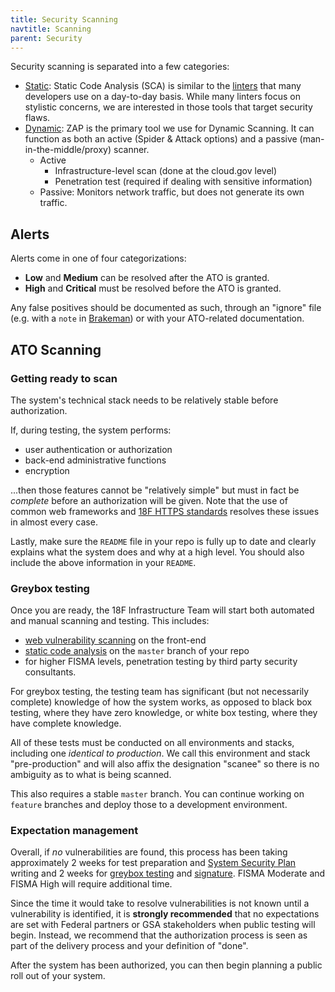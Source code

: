 ```yaml
---
title: Security Scanning
navtitle: Scanning
parent: Security
---
```


Security scanning is separated into a few categories:

* [Static](../static-analysis/): Static Code Analysis (SCA) is similar to the [linters](https://en.wikipedia.org/wiki/Lint_(software)) that many developers use on a day-to-day basis. While many linters focus on stylistic concerns, we are interested in those tools that target security flaws.
* [Dynamic](../dynamic-scanning/): ZAP is the primary tool we use for Dynamic Scanning. It can function as both an active (Spider & Attack options) and a passive (man-in-the-middle/proxy) scanner.
    * Active
        * Infrastructure-level scan (done at the cloud.gov level)
        * Penetration test (required if dealing with sensitive information)
    * Passive: Monitors network traffic, but does not generate its own traffic.

## Alerts

Alerts come in one of four categorizations:

* **Low** and **Medium** can be resolved after the ATO is granted.
* **High** and **Critical** must be resolved before the ATO is granted.

Any false positives should be documented as such, through an "ignore" file (e.g. with a `note` in [Brakeman](http://brakemanscanner.org/docs/ignoring_false_positives/)) or with your ATO-related documentation.

## ATO Scanning

### Getting ready to scan

The system's technical stack needs to be relatively stable before authorization.

If, during testing, the system performs:

* user authentication or authorization
* back-end administrative functions
* encryption

...then those features cannot be "relatively simple" but must in fact be *complete* before an authorization will be given. Note that the use of common web frameworks and [18F HTTPS standards](https://github.com/18F/https) resolves these issues in almost every case.

Lastly, make sure the `README` file in your repo is fully up to date and clearly explains what the system does and why at a high level. You should also include the above information in your `README`.

### Greybox testing

Once you are ready, the 18F Infrastructure Team will start both automated and manual scanning and testing. This includes:

* [web vulnerability scanning](../../security/dynamic-scanning/) on the front-end
* [static code analysis](../../security/static-analysis/) on the `master` branch of your repo
* for higher FISMA levels, penetration testing by third party security consultants.

For greybox testing, the testing team has significant (but not necessarily complete) knowledge of how the system works, as opposed to black box testing, where they have zero knowledge, or white box testing, where they have complete knowledge.

All of these tests must be conducted on all environments and stacks, including one _identical to production_. We call this environment and stack "pre-production" and will also affix the designation "scanee" so there is no ambiguity as to what is being scanned.

This also requires a stable `master` branch. You can continue working on `feature` branches and deploy those to a development environment.

### Expectation management

Overall, if *no* vulnerabilities are found, this process has been taking approximately 2 weeks for test preparation and [System Security Plan](../../ato/ssp/) writing and 2 weeks for [greybox testing](#greybox-testing) and [signature](../../ato/walkthrough/#signing-an-authorization). FISMA Moderate and FISMA High will require additional time.

Since the time it would take to resolve vulnerabilities is not known until a vulnerability is identified, it is **strongly recommended** that no expectations are set with Federal partners or GSA stakeholders when public testing will begin. Instead, we recommend that the authorization process is seen as part of the delivery process and your definition of "done".

After the system has been authorized, you can then begin planning a public roll out of your system.
